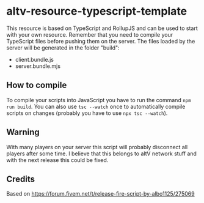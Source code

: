 # altv-resource-typescript-template
This resource is based on TypeScript and RollupJS and can be used to start with your own resource.
Remember that you need to compile your TypeScript files before pushing them on the server.
The files loaded by the server will be generated in the folder "build":
- client.bundle.js
- server.bundle.mjs

## How to compile
To compile your scripts into JavaScript you have to run the command `npm run build`.
You can also use `tsc --watch` once to automatically compile scripts on changes (probably you have to use `npx tsc --watch`).

## Warning
With many players on your server this script will probably disconnect all players after some time. I believe that this belongs to altV network stuff and with the next release this could be fixed.

## Credits
Based on https://forum.fivem.net/t/release-fire-script-by-albo1125/275069
